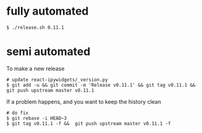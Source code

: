 
# fully automated

    $ ./release.sh 0.11.1

# semi automated
To make a new release
```
# update react-ipywidgets/_version.py
$ git add -u && git commit -m 'Release v0.11.1' && git tag v0.11.1 && git push upstream master v0.11.1
```


If a problem happens, and you want to keep the history clean
```
# do fix
$ git rebase -i HEAD~3
$ git tag v0.11.1 -f &&  git push upstream master v0.11.1 -f
```
